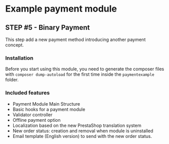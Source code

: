 # Example payment module

## STEP #5 - Binary Payment
This step add a new payment method introducing another payment concept.

### Installation
Before you start using this module, you need to generate the composer files with `composer dump-autoload` for the first time inside the `paymentexample` folder.

### Included features
- Payment Module Main Structure
- Basic hooks for a payment module
- Validator controller
- Offline payment option
- Localization based on the new PrestaShop translation system
- New order status: creation and removal when module is uninstalled
- Email template (English version) to send with the new order status.